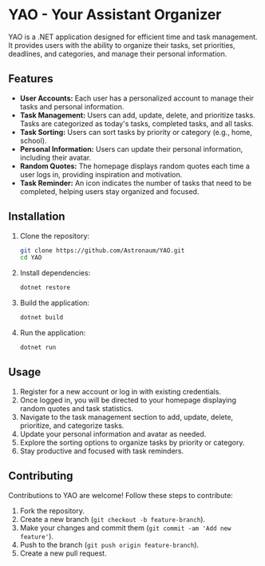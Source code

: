 # YAO - Your Assistant Organizer

YAO is a .NET application designed for efficient time and task management. It provides users with the ability to organize their tasks, set priorities, deadlines, and categories, and manage their personal information.

## Features

- **User Accounts:** Each user has a personalized account to manage their tasks and personal information.
- **Task Management:** Users can add, update, delete, and prioritize tasks. Tasks are categorized as today's tasks, completed tasks, and all tasks.
- **Task Sorting:** Users can sort tasks by priority or category (e.g., home, school).
- **Personal Information:** Users can update their personal information, including their avatar.
- **Random Quotes:** The homepage displays random quotes each time a user logs in, providing inspiration and motivation.
- **Task Reminder:** An icon indicates the number of tasks that need to be completed, helping users stay organized and focused.

## Installation

1. Clone the repository:

    ```bash
    git clone https://github.com/Astronaum/YAO.git
    cd YAO
    ```

2. Install dependencies:

    ```bash
    dotnet restore
    ```

3. Build the application:

    ```bash
    dotnet build
    ```

4. Run the application:

    ```bash
    dotnet run
    ```

## Usage

1. Register for a new account or log in with existing credentials.
2. Once logged in, you will be directed to your homepage displaying random quotes and task statistics.
3. Navigate to the task management section to add, update, delete, prioritize, and categorize tasks.
4. Update your personal information and avatar as needed.
5. Explore the sorting options to organize tasks by priority or category.
6. Stay productive and focused with task reminders.

## Contributing

Contributions to YAO are welcome! Follow these steps to contribute:

1. Fork the repository.
2. Create a new branch (`git checkout -b feature-branch`).
3. Make your changes and commit them (`git commit -am 'Add new feature'`).
4. Push to the branch (`git push origin feature-branch`).
5. Create a new pull request.
